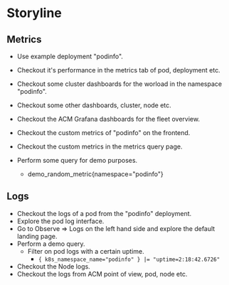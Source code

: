 # Storyline

## Metrics

- Use example deployment "podinfo".
- Checkout it's performance in the metrics tab of pod, deployment etc.
- Checkout some cluster dashboards for the worload in the namespace "podinfo".
- Checkout some other dashboards, cluster, node etc.
- Checkout the ACM Grafana dashboards for the fleet overview.

- Checkout the custom metrics of "podinfo" on the frontend.
- Checkout the custom metrics in the metrics query page.
- Perform some query for demo purposes.
    - demo_random_metric{namespace="podinfo"}

## Logs

- Checkout the logs of a pod from the "podinfo" deployment.
- Explore the pod log interface.
- Go to Observe => Logs on the left hand side and explore the default landing page.
- Perform a demo query.
    - Filter on pod logs with a certain uptime.
        - `{ k8s_namespace_name="podinfo" } |= "uptime=2:18:42.6726"`
- Checkout the Node logs.
- Checkout the logs from ACM point of view, pod, node etc.
